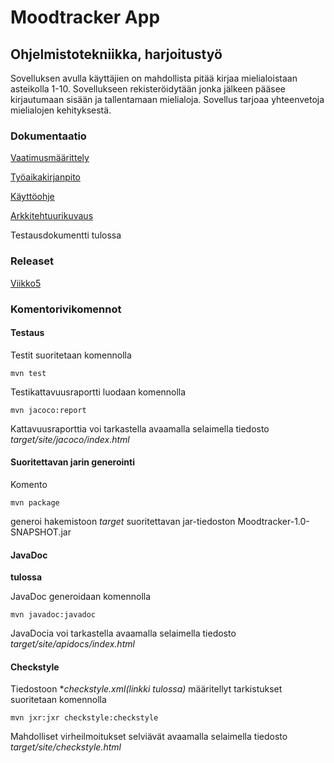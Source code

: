 # Moodtracker App

## Ohjelmistotekniikka, harjoitustyö

Sovelluksen avulla käyttäjien on mahdollista pitää kirjaa mielialoistaan asteikolla 1-10.
Sovellukseen rekisteröidytään jonka jälkeen pääsee kirjautumaan sisään ja tallentamaan mielialoja.
Sovellus tarjoaa yhteenvetoja mielialojen kehityksestä.

### Dokumentaatio

[Vaatimusmäärittely](https://github.com/noorarytila/ot-harjoitustyo/blob/master/dokumentaatio/vaatimusmaarittely.md)

[Työaikakirjanpito](https://github.com/noorarytila/ot-harjoitustyo/blob/master/dokumentaatio/tuntikirjanpito.md)

[Käyttöohje](https://github.com/noorarytila/ot-harjoitustyo/blob/master/dokumentaatio/kayttoohje.md)

[Arkkitehtuurikuvaus](https://github.com/noorarytila/ot-harjoitustyo/blob/master/dokumentaatio/arkkitehtuuri.md)

Testausdokumentti tulossa

### Releaset
[Viikko5](https://github.com/noorarytila/ot-harjoitustyo/releases)

### Komentorivikomennot

#### Testaus

Testit suoritetaan komennolla

```mvn test```

Testikattavuusraportti luodaan komennolla

```mvn jacoco:report```

Kattavuusraporttia voi tarkastella avaamalla selaimella tiedosto *target/site/jacoco/index.html*

#### Suoritettavan jarin generointi

Komento

```mvn package```

generoi hakemistoon *target* suoritettavan jar-tiedoston Moodtracker-1.0-SNAPSHOT.jar

#### JavaDoc

**tulossa**

JavaDoc generoidaan komennolla

```mvn javadoc:javadoc```

JavaDocia voi tarkastella avaamalla selaimella tiedosto *target/site/apidocs/index.html*

#### Checkstyle

Tiedostoon **checkstyle.xml(linkki tulossa)* määritellyt tarkistukset suoritetaan komennolla

```mvn jxr:jxr checkstyle:checkstyle```

Mahdolliset virheilmoitukset selviävät avaamalla selaimella tiedosto *target/site/checkstyle.html*
